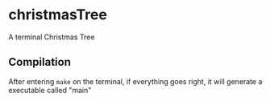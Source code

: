 # christmasTree
A terminal Christmas Tree

## Compilation

After entering `make` on the terminal, if everything goes right, it will generate a executable called "main"

